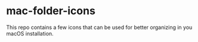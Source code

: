 # mac-folder-icons
This repo contains a few icons that can be used for better organizing in you macOS installation.
